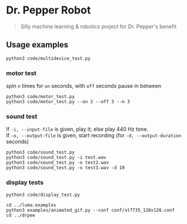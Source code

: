 # Dr. Pepper Robot

> Silly machine learning & robotics project for Dr. Pepper's benefit

## Usage examples

```
python3 code/multidevice_test.py
```

### motor test

spin `n` times for `on` seconds, with `off` seconds pause in between

```
python3 code/motor_test.py
python3 code/motor_test.py --on 2 --off 3 --n 3
```

### sound test

If `-i, --input-file` is given, play it; else play 440 Hz tone.  
If `-o, --output-file` is given, start recording (for `-d, --output-duration` seconds)

```
python3 code/sound_test.py
python3 code/sound_test.py -i test.wav
python3 code/sound_test.py -o test2.wav
python3 code/sound_test.py -o test3.wav -d 10
```

### display tests

```
python3 code/display_test.py
```

```
cd ../luma.examples
python3 examples/animated_gif.py --conf conf/st7735_128x128.conf
cd ../drpee
```
